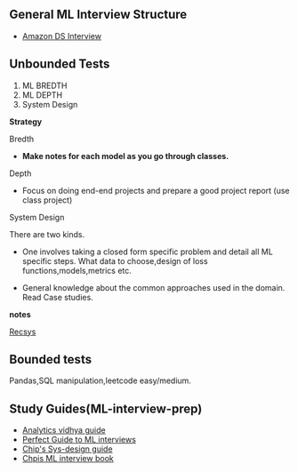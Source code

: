 
## General ML Interview Structure

- [Amazon DS Interview](https://mlengineer.io/how-i-got-amazon-data-scientist-offer-2021-within-2-months-preparation-82e335229282)


## Unbounded Tests

1. ML BREDTH
2. ML DEPTH
3. System Design

**Strategy**

Bredth

- **Make notes for each model as you go through classes.**

Depth

- Focus on doing end-end projects and prepare a good project report (use class project)

System Design

There are two kinds. 

- One involves taking a closed form specific problem and detail all ML specific steps.
What data to choose,design of loss functions,models,metrics etc.

- General knowledge about the common approaches used in the domain.
Read Case studies.

**notes**

[Recsys](https://github.com/vin136/ML-wild/blob/main/case-studies.md)

## Bounded tests

Pandas,SQL manipulation,leetcode easy/medium.


## Study Guides(ML-interview-prep)

- [Analytics vidhya guide](https://www.analyticsvidhya.com/blog/2018/06/comprehensive-data-science-machine-learning-interview-guide/)
- [Perfect Guide to ML interviews](https://github.com/khangich/machine-learning-interview)
- [Chip's Sys-design guide](https://huyenchip.com/machine-learning-systems-design/toc.html)
- [Chpis ML interview book](https://huyenchip.com/ml-interviews-book/)
